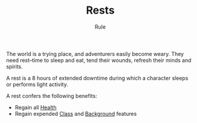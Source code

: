 <header>

# Rests

<p class="subheading">Rule</p>

</header>

The world is a trying place, and adventurers easily become weary. They need rest–time to sleep and eat, tend their wounds, refresh their minds and spirits.

A rest is a 8 hours of extended downtime during which a character sleeps or performs light activity.

A rest confers the following benefits:

  * Regain all [Health](pages/combat/health.md)
  * Regain expended [Class](pages/classes/index) and [Background](pages/backgrounds/index) features
